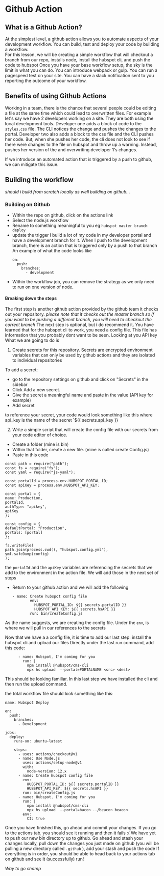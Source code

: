 # Github Action

## What is a Github Action?

At the simplest level, a github action allows you to automate aspects of your development workflow.  You can build, test and deploy your code by building a workflow.  
For this lesson, we will be creating a simple workflow that will checkout a branch from our repo, installs node,  install the hubspot cli, and push the code to hubspot
Once you have your base workflow setup, the sky is the limit in what you can do.  You can introduce webpack or gulp. You can run a pagespeed test on your site.  You can have a slack notification sent to you reporting the outcome of your workflow.

## Benefits of using Github Actions

Working in a team, there is the chance that several people could be editing a file at the same time which could lead to overwritten files.
For example let's say we have 2 developers working on a site.  They are both using the local development tools.  Developer one adds a block of code to the `styles.css` file.  The CLI notices the change and pushes the changes to the portal.  Developer two also adds a block to the css file and the CLI pushes her code.  But, when she pushes her code, the cli does not look to see if there were changes to the file on hubspot and throw up a warning.  Instead, pushes her version of the and overwriting developer 1's changes.  

If we introduce an automated action that is triggered by a push to github, we can mitigate this issue.

## Building the workflow
_should i build from scratch locally as well building on github..._

### Building on Github
- Within the repo on github, click on the actions link
- Select the node.js workflow
- Rename to something meaningful to you eg `hubspot master branch deploy`
- update the trigger
   I build a lot of my code in my developer portal and have a development branch for it. When I push to the development branch, there is an action that is triggered only by a push to that branch
   An example of what the code looks like
   ```
   on: 
     push:
       branches: 
         - development
    ```
- Within the workflow job, you can remove the strategy as we only need to run on one version of node.  

#### Breaking down the steps

The first step is another github action provided by the github team  it checks out your repository.
_*please note that it checks out the master branch so if you want to be pushing a different branch, you will need to checkout the correct branch*_
The next step is optional, but i do recommend it.  You have learned that for the hubspot cli to work, you need a config file.  This file has information that you probably dont want to be seen.  Looking at you API key
What we are going to do is 
1.  Create secrets for this repository.  Secrets are encrypted environment variables that can only be used by github actions and they are isolated to individual repositories

To add a secret:
   - go to the repository settings on github and click on "Secrets" in the sidebar
   - Click Add a new secret.  
   - Give the secret a meaningful name and paste in the value (API key for example)
   - Add secret

to reference your secret, your code would look something like this where api_key is the name of the secret
`${{ secrets.api_key }}

2.  Write a simple script that will create the config file with our secrets
from your code editor of choice.  
   - Create a folder (mine is bin)
   - Within that folder, create a new file. (mine is called create.Config.js)
   - Paste in this code
   ```
   const path = require("path");
const fs = require("fs");
const yaml = require("js-yaml");

const portalId = process.env.HUBSPOT_PORTAL_ID;
const apiKey = process.env.HUBSPOT_API_KEY;

const portal = {
  name: Production,
  portalId,
  authType: "apikey",
  apiKey
};

const config = {
  defaultPortal: "Production",
  portals: [portal]
};

fs.writeFile(
  path.join(process.cwd(), "hubspot.config.yml"),
  yml.safeDump(config)
);
```

the `portalId` and the `apiKey` variables are referencing the secrets that we add to the environment in the action file.  We will add those in the next set of steps

   - Return to your github action and we will add the following 
      ```
      - name: Create hubspot config file
              env:
                HUBSPOT_PORTAL_ID: ${{ secrets.portalID }}
                HUBSPOT_API_KEY: ${{ secrets.hsAPI }}
              run: bin/createConfig.js
      ```
As the name suggests, we are creating the config file.  Under the `env`, is where we will pull in our references to the secrets

Now that we have a a config file, it is time to add our last step: install the hubspot cli and upload our files
Directly under the last run command, add this code: 
```
      - name: Hubspot, I'm coming for you
        run: |
          npm install @hubspot/cms-cli
          npx hs upload  --portal=PORTALNAME <src> <dest>
```          
This should be looking familiar.  In this last step we have installed the cli and then run the upload command.  

the total workflow file should look something like this:
```
name: Hubspot Deploy

on:
  push:
    branches:
      - Development

jobs:
  deploy:
    runs-on: ubuntu-latest

    steps:
      - uses: actions/checkout@v1
      - name: Use Node.js
        uses: actions/setup-node@v1
        with:
          node-version: 12.x
      - name: Create hubspot config file
        env:
          HUBSPOT_PORTAL_ID: ${{ secrets.portalID }}
          HUBSPOT_API_KEY: ${{ secrets.hsAPI }}
        run: bin/createConfig.js
      - name: Hubspot, I'm coming for you
        run: |
          npm install @hubspot/cms-cli
          npx hs upload  --portal=bacon ../beacon beacon
        env:
          CI: true
```          

Once you have finished this, go ahead and commit your changes.  If you go to the actions tab, you should see it running and then it fails :(
We have yet to push our new bin directory up to github.  Go ahead and stash your changes locally, pull down the changes you just made on github (you will be pulling a new directory called `.github` ), add your stash and push the code
If everything is in order, you should be able to head back to your actions tab on github and see it (successfully) run!  

*Way to go champ*